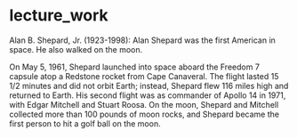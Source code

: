 # lecture_work

Alan B. Shepard, Jr. (1923-1998): Alan Shepard was the first American in space. He also walked on the moon.

On May 5, 1961, Shepard launched into space aboard the Freedom 7 capsule atop a Redstone rocket from Cape Canaveral. The flight lasted 15 1/2 minutes and did not orbit Earth; instead, Shepard flew 116 miles high and returned to Earth. His second flight was as commander of Apollo 14 in 1971, with Edgar Mitchell and Stuart Roosa. On the moon, Shepard and Mitchell collected more than 100 pounds of moon rocks, and Shepard became the first person to hit a golf ball on the moon.

